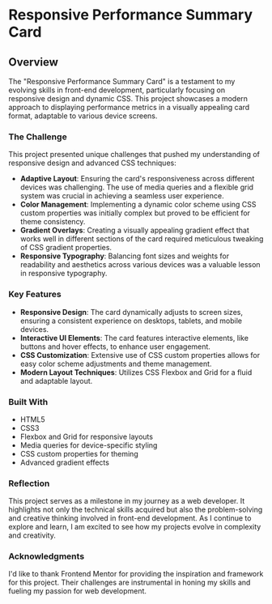 # Responsive Performance Summary Card

## Overview

The "Responsive Performance Summary Card" is a testament to my evolving skills in front-end development, particularly focusing on responsive design and dynamic CSS. This project showcases a modern approach to displaying performance metrics in a visually appealing card format, adaptable to various device screens.

### The Challenge

This project presented unique challenges that pushed my understanding of responsive design and advanced CSS techniques:

- **Adaptive Layout**: Ensuring the card's responsiveness across different devices was challenging. The use of media queries and a flexible grid system was crucial in achieving a seamless user experience.
- **Color Management**: Implementing a dynamic color scheme using CSS custom properties was initially complex but proved to be efficient for theme consistency.
- **Gradient Overlays**: Creating a visually appealing gradient effect that works well in different sections of the card required meticulous tweaking of CSS gradient properties.
- **Responsive Typography**: Balancing font sizes and weights for readability and aesthetics across various devices was a valuable lesson in responsive typography.

### Key Features

- **Responsive Design**: The card dynamically adjusts to screen sizes, ensuring a consistent experience on desktops, tablets, and mobile devices.
- **Interactive UI Elements**: The card features interactive elements, like buttons and hover effects, to enhance user engagement.
- **CSS Customization**: Extensive use of CSS custom properties allows for easy color scheme adjustments and theme management.
- **Modern Layout Techniques**: Utilizes CSS Flexbox and Grid for a fluid and adaptable layout.

### Built With

- HTML5
- CSS3
- Flexbox and Grid for responsive layouts
- Media queries for device-specific styling
- CSS custom properties for theming
- Advanced gradient effects

### Reflection

This project serves as a milestone in my journey as a web developer. It highlights not only the technical skills acquired but also the problem-solving and creative thinking involved in front-end development. As I continue to explore and learn, I am excited to see how my projects evolve in complexity and creativity.

### Acknowledgments

I'd like to thank Frontend Mentor for providing the inspiration and framework for this project. Their challenges are instrumental in honing my skills and fueling my passion for web development.

